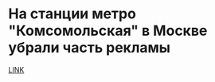 # На станции метро "Комсомольская" в Москве убрали часть рекламы



[LINK](https://varlamov.ru/2667429.html)